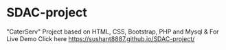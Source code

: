 # SDAC-project
"CaterServ" Project based on HTML, CSS, Bootstrap, PHP and Mysql &
For Live Demo Click here https://sushant8887.github.io/SDAC-project/
